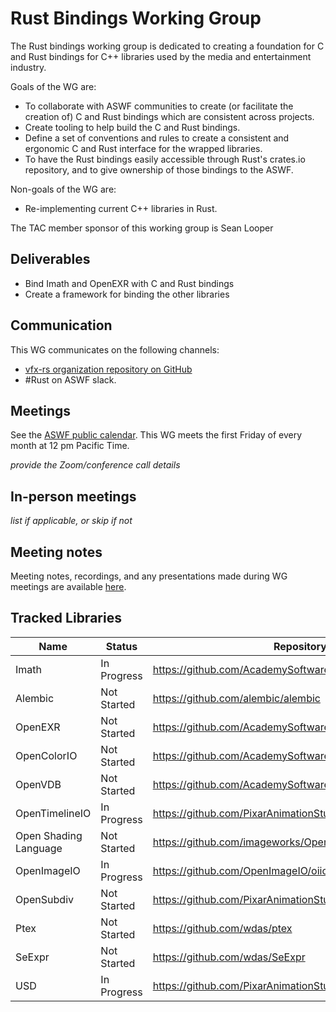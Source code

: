 

# Rust Bindings Working Group

The Rust bindings working group is dedicated to creating a foundation for C and Rust bindings for C++ libraries used by the media and entertainment industry.

Goals of the WG are:

- To collaborate with ASWF communities to create (or facilitate the creation of) C and Rust bindings which are consistent across projects.
- Create tooling to help build the C and Rust bindings.
- Define a set of conventions and rules to create a consistent and ergonomic C and Rust interface for the wrapped libraries.
- To have the Rust bindings easily accessible through Rust's crates.io repository, and to give ownership of those bindings to the ASWF.

Non-goals of the WG are:

- Re-implementing current C++ libraries in Rust.

The TAC member sponsor of this working group is Sean Looper

## Deliverables

- Bind Imath and OpenEXR with C and Rust bindings
- Create a framework for binding the other libraries

## Communication

This WG communicates on the following channels:

- [vfx-rs organization repository on GitHub](https://github.com/vfx-rs/organization/issues)
- #Rust on ASWF slack.

## Meetings

See the [ASWF public calendar](https://lists.aswf.io/calendar). This WG meets the first Friday of every month at 12 pm Pacific Time.

_provide the Zoom/conference call details_

## In-person meetings

_list if applicable, or skip if not_

## Meeting notes

Meeting notes, recordings, and any presentations made during WG meetings are available [here](meetings).

## Tracked Libraries

| Name                  | Status      | Repository                                               | C Development                                                       | Rust Development                       | Crate                                        |
| --------------------- | ----------- | -------------------------------------------------------- | ------------------------------------------------------------------- | -------------------------------------- | -------------------------------------------- |
| Imath                 | In Progress | https://github.com/AcademySoftwareFoundation/Imath       | https://github.com/AcademySoftwareFoundation/Imath/pull/56          |                                        | https://crates.io/crates/imath               |
| Alembic               | Not Started | https://github.com/alembic/alembic                       |                                                                     |                                        | https://crates.io/crates/alembic             |
| OpenEXR               | Not Started | https://github.com/AcademySoftwareFoundation/openexr     |                                                                     |                                        | https://crates.io/crates/openexr             |
| OpenColorIO           | Not Started | https://github.com/AcademySoftwareFoundation/OpenColorIO |                                                                     |                                        | https://crates.io/crates/opencolorio         |
| OpenVDB               | Not Started | https://github.com/AcademySoftwareFoundation/openvdb     |                                                                     |                                        | https://crates.io/crates/openvdb             |
| OpenTimelineIO        | In Progress | https://github.com/PixarAnimationStudios/OpenTimelineIO  | https://github.com/PixarAnimationStudios/OpenTimelineIO/tree/c-otio |                                        | https://crates.io/crates/opentimelineio      |
| Open Shading Language | Not Started | https://github.com/imageworks/OpenShadingLanguage        |                                                                     |                                        | https://crates.io/crates/openshadinglanguage |
| OpenImageIO           | In Progress | https://github.com/OpenImageIO/oiio                      | https://github.com/OpenImageIO/oiio/pull/2748                       |                                        | https://crates.io/crates/openimageio         |
| OpenSubdiv            | Not Started | https://github.com/PixarAnimationStudios/OpenSubdiv      |                                                                     |                                        | https://crates.io/crates/opensubdiv          |
| Ptex                  | Not Started | https://github.com/wdas/ptex                             |                                                                     |                                        | https://crates.io/crates/ptex                |
| SeExpr                | Not Started | https://github.com/wdas/SeExpr                           |                                                                     |                                        | https://crates.io/crates/seexpr              |
| USD                   | In Progress | https://github.com/PixarAnimationStudios/USD             |                                                                     |  https://github.com/luke-titley/usd-rs | https://crates.io/crates/usd                 |
